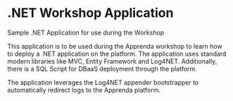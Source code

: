# .NET Workshop Application
Sample .NET Application for use during the Workshop

This application is to be used during the Apprenda workshop to learn how to deploy a .NET application on the platform. 
The application uses standard modern libraries like MVC, Entity Framework and Log4NET. Additionally, there is a SQL Script for DBaaS deployment through the platform. 

The application leverages the Log4NET appender bootstrapper to automatically redirect logs to the Apprenda platform.
